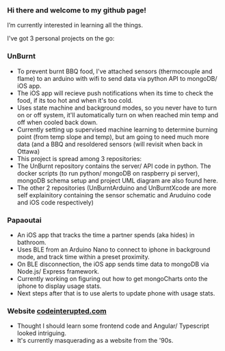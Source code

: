 ### Hi there and welcome to my github page!

I’m currently interested in learning all the things. 

I've got 3 personal projects on the go:
### UnBurnt
- To prevent burnt BBQ food, I've attached sensors (thermocouple and flame) to an arduino with wifi to send data via python API to mongoDB/ iOS app.  
- The iOS app will recieve push notifications when its time to check the food, if its too hot and when it's too cold.
- Uses state machine and background modes, so you never have to turn on or off system, it'll automatically turn on when reached min temp and off when cooled back down.
- Currently setting up supervised machine learning to determine burning point (from temp slope and temp), but am going to need much more data (and a BBQ and resoldered sensors (will revisit when back in Ottawa)
- This project is spread among 3 repositories:
- The UnBurnt repository contains the server/ API code in python. The docker scripts (to run python/ mongoDB on raspberry pi server), mongoDB schema setup and project UML diagram are also found here. 
- The other 2 repositories (UnBurntArduino and UnBurntXcode are more self explainitory containing the sensor schematic and Aruduino code and iOS code respectively)  
### Papaoutai
- An iOS app that tracks the time a partner spends (aka hides) in bathroom.  
- Uses BLE from an Arduino Nano to connect to iphone in background mode, and track time within a preset proximity. 
- On BLE disconnection, the iOS app sends time data to mongoDB via Node.js/ Express framework.  
- Currently working on figuring out how to get mongoCharts onto the iphone to display usage stats.  
- Next steps after that is to use alerts to update phone with usage stats. 

### Website [codeinterupted.com](http://www.codeinterupted.com)
- Thought I should learn some frontend code and Angular/ Typescript looked intriguing.
- It's currently masquerading as a website from the '90s.
 
